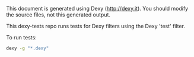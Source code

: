 This document is generated using Dexy (http://dexy.it). You should modify the source files, not this generated output.

This dexy-tests repo runs tests for Dexy filters using the Dexy 'test' filter.

To run tests:

```bash
dexy -g "*.dexy"

```